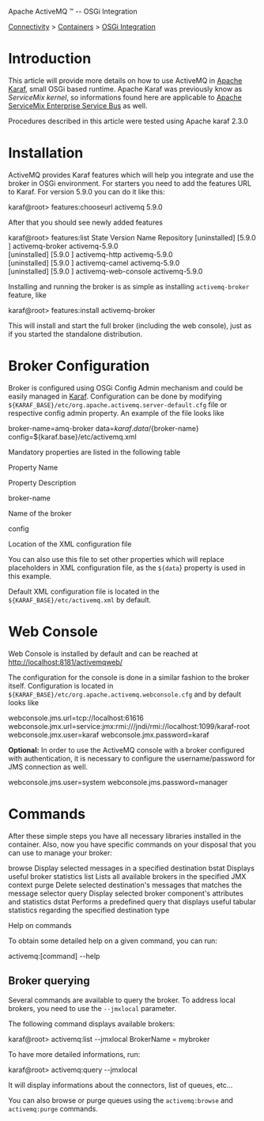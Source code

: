 Apache ActiveMQ ™ -- OSGi Integration 

[Connectivity](connectivity.md) > [Containers](Connectivity/containers.md) > [OSGi Integration](Connectivity/Containers/osgi-integration.md)


Introduction
============

This article will provide more details on how to use ActiveMQ in [Apache Karaf](http://karaf.apache.org/), small OSGi based runtime. Apache Karaf was previously know as _ServiceMix kernel_, so informations found here are applicable to [Apache ServiceMix Enterprise Service Bus](http://servicemix.apache.org/home.html) as well.

Procedures described in this article were tested using Apache karaf 2.3.0

Installation
============

ActiveMQ provides Karaf features which will help you integrate and use the broker in OSGi environment. For starters you need to add the features URL to Karaf. For version 5.9.0 you can do it like this:

karaf@root> features:chooseurl activemq 5.9.0

After that you should see newly added features

karaf@root> features:list
State         Version         Name                 Repository
\[uninstalled\] \[5.9.0         \] activemq-broker               activemq-5.9.0        
\[uninstalled\] \[5.9.0         \] activemq-http                 activemq-5.9.0        
\[uninstalled\] \[5.9.0         \] activemq-camel                activemq-5.9.0        
\[uninstalled\] \[5.9.0         \] activemq-web-console          activemq-5.9.0

Installing and running the broker is as simple as installing `activemq-broker` feature, like

karaf@root> features:install activemq-broker

This will install and start the full broker (including the web console), just as if you started the standalone distribution.

Broker Configuration
====================

Broker is configured using OSGi Config Admin mechanism and could be easily managed in [Karaf](http://karaf.apache.org/manual/latest-2.3.x/users-guideCommunity/FAQ/configuration.md). Configuration can be done by modifying `${KARAF_BASE}/etc/org.apache.activemq.server-default.cfg` file or respective config admin property. An example of the file looks like

broker-name=amq-broker
data=${karaf.data}/${broker-name}
config=${karaf.base}/etc/activemq.xml

Mandatory properties are listed in the following table

Property Name

Property Description

broker-name

Name of the broker

config

Location of the XML configuration file

You can also use this file to set other properties which will replace placeholders in XML configuration file, as the `${data`} property is used in this example.

Default XML configuration file is located in the `${KARAF_BASE}/etc/activemq.xml` by default.

Web Console
===========

Web Console is installed by default and can be reached at [http://localhost:8181/activemqweb/](http://localhost:8181/activemqweb/)

The configuration for the console is done in a similar fashion to the broker itself. Configuration is located in `${KARAF_BASE}/etc/org.apache.activemq.webconsole.cfg` and by default looks like

webconsole.jms.url=tcp://localhost:61616
webconsole.jmx.url=service:jmx:rmi:///jndi/rmi://localhost:1099/karaf-root
webconsole.jmx.user=karaf
webconsole.jmx.password=karaf

**Optional:** In order to use the ActiveMQ console with a broker configured with authentication, it is necessary to configure the username/password for JMS connection as well.

webconsole.jms.user=system
webconsole.jms.password=manager

Commands
========

After these simple steps you have all necessary libraries installed in the container. Also, now you have specific commands on your disposal that you can use to manage your broker:

  browse                Display selected messages in a specified destination
  bstat                 Displays useful broker statistics
  list                  Lists all available brokers in the specified JMX context
  purge                 Delete selected destination's messages that matches the message selector
  query                 Display selected broker component's attributes and statistics
  dstat                 Performs a predefined query that displays useful tabular statistics regarding the specified destination type 

Help on commands

To obtain some detailed help on a given command, you can run:

activemq:\[command\] --help 

Broker querying
---------------

Several commands are available to query the broker. To address local brokers, you need to use the `--jmxlocal` parameter.

The following command displays available brokers:

karaf@root> activemq:list --jmxlocal
BrokerName = mybroker

To have more detailed informations, run:

karaf@root> activemq:query --jmxlocal

It will display informations about the connectors, list of queues, etc...

You can also browse or purge queues using the `activemq:browse` and `activemq:purge` commands.

